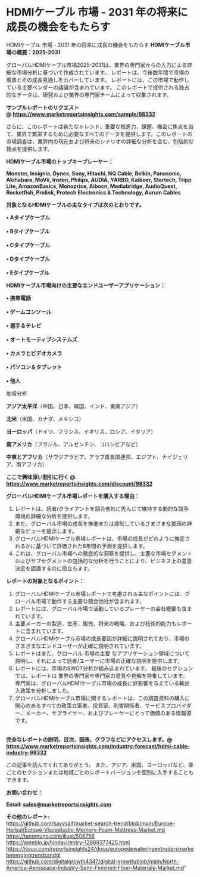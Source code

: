 # HDMIケーブル 市場 - 2031 年の将来に成長の機会をもたらす
HDMIケーブル 市場 - 2031 年の将来に成長の機会をもたらす
<strong><b>HDMIケーブル市場の概要：2025-2031</b></strong>

グローバルHDMIケーブル市場2025-2031は、業界の専門家からの入力による詳細な市場分析に基づいて作成されています。 レポートは、今後数年間で市場の風景とその成長見通しをカバーしています。 レポートには、この市場で動作している主要ベンダーの議論が含まれています。 このレポートで提供される独占的なデータは、研究および業界の専門家チームによって収集されます。

<strong>サンプルレポートのリクエスト @ <a href=https://www.marketreportsinsights.com/sample/98332>https://www.marketreportsinsights.com/sample/98332</a></strong>

さらに、このレポートは新たなトレンド、重要な推進力、課題、機会に焦点を当て、業界で繁栄するために必要なすべてのデータを提供します。このレポートの市場調査は、業界内の現在および将来のシナリオの詳細な分析を含む、包括的な視点を提供します。

<strong>HDMIケーブル市場のトップキープレーヤー：</strong>

<strong>Monster, Insignia, Dynex, Sony, Hitachi, NQ Cable, Belkin, Panasonic, Akihabara, MoVii, Insten, Philips, AUDIA, YARBO, Kaiboer, Startech, Tripp Lite, AmazonBasics, Monoprice, Aibocn, Mediabridge, AudioQuest, Rocketfish, Prolink, Protech Electronics & Technology, Aurum Cables</strong>

<strong><b>対象となるHDMIケーブルの主なタイプは次のとおりです。</b></strong>

<strong>• Aタイプケーブル<br><br>• Bタイプケーブル<br><br>• Cタイプケーブル<br><br>• Dタイプケーブル<br><br>• Eタイプケーブル</strong>

<strong><b>HDMIケーブル市場向けの主要なエンドユーザーアプリケーション：</b></strong>

<strong>• 携帯電話<br><br>• ゲームコンソール<br><br>• 選手＆テレビ<br><br>• オートモーティブシステムズ<br><br>• カメラとビデオカメラ<br><br>• パソコン＆タブレット<br><br>• 他人</strong>

 地域分析

<strong><b>アジア太平洋</b></strong>（中国、日本、韓国、インド、東南アジア）

<strong><b>北米</b></strong>（米国、カナダ、メキシコ）

<strong><b>ヨーロッパ</b></strong>（ドイツ、フランス、イギリス、ロシア、イタリア）

<strong><b>南アメリカ</b></strong>（ブラジル、アルゼンチン、コロンビアなど）

<strong><b>中東とアフリカ</b></strong>（サウジアラビア、アラブ首長国連邦、エジプト、ナイジェリア、南アフリカ）

<strong>ここで興味深い割引に行く @ <a href=https://www.marketreportsinsights.com/discount/98332>https://www.marketreportsinsights.com/discount/98332</a></strong>

<strong><b>グローバルHDMIケーブル市場レポートを購入する理由：</b></strong>
<ol>
  <li>レポートは、読者/クライアントを競合他社に先んじて維持する動的な競争環境の詳細な分析を提供します。</li>
  <li>また、グローバル市場の成長を推進または抑制しているさまざまな要因の詳細なビューを提示します。</li>
  <li>グローバルHDMIケーブル市場レポートは、市場の成長がどのように推定されるかに基づいて評価された8年間の予測を提供します。</li>
  <li>これは、グローバル市場への徹底的な洞察を提供し、主要な市場セグメントおよびサブセグメントの包括的な分析を行うことにより、ビジネス上の意思決定を認識するのに役立ちます。</li>
</ol>
<strong><b>レポートの対象となるポイント：</b></strong>
<ol>
  <li>グローバルHDMIケーブル市場レポートで考慮される主なポイントには、グローバル市場で動作する主要な競合他社が含まれます。</li>
  <li>レポートには、グローバル市場で活動しているプレーヤーの会社概要も含まれています。</li>
  <li>主要メーカーの製造、生産、販売、将来の戦略、および技術的能力もレポートに含まれています。</li>
  <li>グローバルHDMIケーブル市場の成長要因が詳細に説明されており、市場のさまざまなエンドユーザーが正確に説明されています。</li>
  <li>レポートはまた、グローバル 市場の主要 なアプリケーション領域について説明し、それによって読者/ユーザーに市場の正確な説明を提供します。</li>
  <li>レポートには、市場のSWOT分析が組み込まれています。 最後のセクションでは、レポートは 業界の専門家や専門家の意見や見解を特集しています。 専門家は、グローバルHDMIケーブル市場の成長に好影響を与えている輸出入政策を分析しました。</li>
  <li>グローバルHDMIケーブル市場に関するレポートは、この調査資料の購入に関心のあるすべての政策立案者、投資家、利害関係者、サービスプロバイダー、メーカー、サプライヤー、およびプレーヤーにとって価値のある情報源です。</li>
</ol><br>
<strong>完全なレポートの説明、目次、図表、グラフなどにアクセスします。@ <a href=https://www.marketreportsinsights.com/industry-forecast/hdmi-cable-industry-98332>https://www.marketreportsinsights.com/industry-forecast/hdmi-cable-industry-98332</a></strong>

この記事を読んでくれてありがとう。 また、アジア、米国、ヨーロッパなど、章ごとのセクションまたは地域ごとのレポートバージョンを個別に入手することもできます。

<strong><b>お問い合わせ：</b></strong>

<strong>Email: </strong><a href=mailto:sales@marketreportsinsights.com><strong>sales@marketreportsinsights.com</strong></a>

<strong>その他のレポート:</strong>
<br>
<a href=https://github.com/sayysaif/market-search-trend/blob/main/Europe-Herbal/Europe-Viscoelastic-Memory-Foam-Mattress-Market.md>https://github.com/sayysaif/market-search-trend/blob/main/Europe-Herbal/Europe-Viscoelastic-Memory-Foam-Mattress-Market.md</a>
<br>
<a href=https://tanomuno.com/illust/506756>https://tanomuno.com/illust/506756</a>
<br>
<a href=https://ameblo.jp/hindavi/entry-12889377425.html>https://ameblo.jp/hindavi/entry-12889377425.html</a>
<br>
<a href=https://issuu.com/reportsinsights24/docs/europedewateringextrudersmarketemergingtrendsandgl>https://issuu.com/reportsinsights24/docs/europedewateringextrudersmarketemergingtrendsandgl</a>
<br>
<a href=https://github.com/digitalgrowth4347/digital-growth/blob/main/North-America-Aerospace-Industry-Semi-Finished-Fiber-Materials-Market.md>https://github.com/digitalgrowth4347/digital-growth/blob/main/North-America-Aerospace-Industry-Semi-Finished-Fiber-Materials-Market.md</a>"
